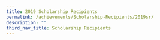 ```yaml
---
title: 2019 Scholarship Recipients
permalink: /achievements/Scholarship-Recipients/2019sr/
description: ""
third_nav_title: Scholarship Recipients
---
```

